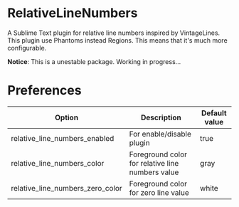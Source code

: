 # RelativeLineNumbers

A Sublime Text plugin for relative line numbers inspired by VintageLines. This plugin use Phantoms instead Regions. This means that it's much more configurable.

**Notice**: This is a unestable package. Working in progress...

# Preferences
| Option | Description | Default value |
|--------|-------------|---------------|
| relative_line_numbers_enabled | For enable/disable plugin | true |
| relative_line_numbers_color | Foreground color for relative line numbers value | gray |
| relative_line_numbers_zero_color | Foreground color for zero line value | white |
